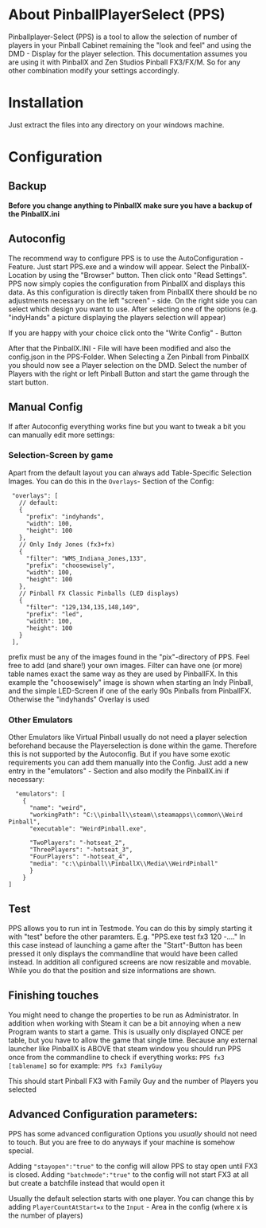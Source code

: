 # About PinballPlayerSelect (PPS)
Pinballplayer-Select (PPS) is a tool to allow the selection of number of players in your Pinball Cabinet remaining the "look and feel" and using the DMD - Display for the player selection. 
This documentation assumes you are using it with PinballX and Zen Studios Pinball FX3/FX/M. So for any other combination modify your settings accordingly.

# Installation
Just extract the files into any directory on your windows machine. 

# Configuration
## Backup
**Before you change anything to PinballX make sure you have a backup of the PinballX.ini** 

## Autoconfig
The recommend way to configure PPS is to use the AutoConfiguration - Feature. Just start PPS.exe and a window will appear. Select the PinballX-Location by using the "Browser" button. Then click onto "Read Settings". PPS now simply copies the configuration from PinballX and displays this data. As this configuration is directly taken from PinballX there should be no adjustments necessary on the left "screen" - side. On the right side you can select which design you want to use. After selecting one of the options (e.g. "indyHands" a picture displaying the players selection will appear)

If you are happy with your choice click onto the "Write Config" - Button

After that the PinballX.INI - File will have been modified and also the config.json in the PPS-Folder. When Selecting a Zen Pinball from PinballX you should now see a Player selection on the DMD. Select the number of Players with the right or left Pinball Button and start the game through the start button. 

## Manual Config
If after Autoconfig everything works fine but you want to tweak a bit you can manually edit more settings:



### Selection-Screen by game
Apart from the default layout you can always add Table-Specific Selection Images. You can do this in the `Overlays`- Section of the Config:
```
 "overlays": [
   // default:
   {
     "prefix": "indyhands",
     "width": 100,
     "height": 100
   },
   // Only Indy Jones (fx3+fx)
   {
     "filter": "WMS_Indiana_Jones,133",
     "prefix": "choosewisely",
     "width": 100,
     "height": 100
   },
   // Pinball FX Classic Pinballs (LED displays)
   {
     "filter": "129,134,135,148,149",
     "prefix": "led",
     "width": 100,
     "height": 100
   }
 ],
```
prefix must be any of the images found in the "pix"-directory of PPS. Feel free to add (and share!) your own images. Filter can have one (or more) table names exact the same way as they are used by PinballFX. In this example the "choosewisely" image is shown when starting an Indy Pinball, and the simple LED-Screen if one of the early 90s Pinballs from PinballFX. Otherwise the "indyhands" Overlay is used


### Other Emulators
Other Emulators like Virtual Pinball usually do not need a player selection beforehand because the Playerselection is done within the game. Therefore this is not supported by the Autoconfig. But if you have some exotic requirements you can add them manually into the Config. Just add a new entry in the "emulators" - Section and also modify the PinballX.ini if necessary:

```
  "emulators": [
    {
      "name": "weird",
      "workingPath": "C:\\pinball\\steam\\steamapps\\common\\Weird Pinball",
      "executable": "WeirdPinball.exe",

      "TwoPlayers": "-hotseat_2",
      "ThreePlayers": "-hotseat_3",
      "FourPlayers": "-hotseat_4",
      "media": "c:\\pinball\\PinballX\\Media\\WeirdPinball"
      }
    }
]

```


 
## Test
PPS allows you to run int in Testmode. You can do this by simply starting it with "test" before the other paramters. E.g. "PPS.exe test fx3 120 -...."
In this case instead of launching a game after the "Start"-Button has been pressed it only displays the commandline that would have been called instead.
In addition all configured screens are now resizable and movable. While you do that the position and size informations are shown.

## Finishing touches
You might need to change the properties to be run as Administrator. In addition when working with Steam it can be a bit annoying when a new Program wants to start a game. 
This is usually only displayed ONCE per table, but you have to allow the game that single time. Because any external launcher like PinballX is ABOVE that steam window you should run PPS once from the commandline to check if everything works:
`PPS fx3 [tablename]`
so for example:
`PPS fx3 FamilyGuy`

This should start Pinball FX3 with Family Guy and the number of Players you selected

## Advanced Configuration parameters:
PPS has some advanced configuration Options you _usually_ should not need to touch. But you are free to do anyways if your machine is somehow special.

Adding `"stayopen":"true"` to the config will allow PPS to stay open until FX3 is closed. 
Adding `"batchmode":"true"` to the config will not start FX3 at all but create a batchfile instead that would open it

Usually the default selection starts with one player. You can change this by adding `PlayerCountAtStart=x` to the `Input` - Area in the config (where x is the number of players)



